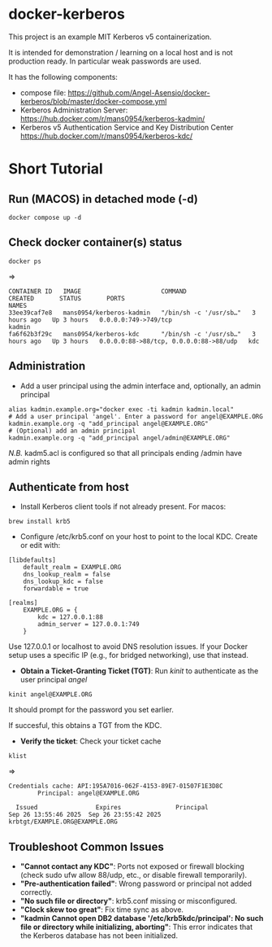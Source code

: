 # docker-kerberos

This project is an example MIT Kerberos v5 containerization.

It is intended for demonstration / learning on a local host and is not production ready. In particular weak passwords are used.

It has the following components:

* compose file: https://github.com/Angel-Asensio/docker-kerberos/blob/master/docker-compose.yml
* Kerberos Administration Server: https://hub.docker.com/r/mans0954/kerberos-kadmin/
* Kerberos v5 Authentication Service and Key Distribution Center https://hub.docker.com/r/mans0954/kerberos-kdc/

# Short Tutorial  

## Run (MACOS) in detached mode (-d)
```
docker compose up -d 
```

## Check docker container(s) status
```
docker ps
```
=>
```
CONTAINER ID   IMAGE                      COMMAND                  CREATED       STATUS       PORTS                                    NAMES
33ee39caf7e8   mans0954/kerberos-kadmin   "/bin/sh -c '/usr/sb…"   3 hours ago   Up 3 hours   0.0.0.0:749->749/tcp                     kadmin
fa6f62b3f29c   mans0954/kerberos-kdc      "/bin/sh -c '/usr/sb…"   3 hours ago   Up 3 hours   0.0.0.0:88->88/tcp, 0.0.0.0:88->88/udp   kdc
```

## Administration
- Add a user principal using the admin interface and, optionally, an admin principal
```
alias kadmin.example.org="docker exec -ti kadmin kadmin.local"
# Add a user principal 'angel'. Enter a password for angel@EXAMPLE.ORG
kadmin.example.org -q "add_principal angel@EXAMPLE.ORG"
# (Optional) add an admin principal
kadmin.example.org -q "add_principal angel/admin@EXAMPLE.ORG"
```
*N.B.* 
kadm5.acl is configured so that all principals ending /admin have admin rights

## Authenticate from host
* Install Kerberos client tools if not already present. 
For macos: 
```
brew install krb5
```

* Configure /etc/krb5.conf on your host to point to the local KDC. Create or edit with:
```
[libdefaults]
    default_realm = EXAMPLE.ORG
    dns_lookup_realm = false
    dns_lookup_kdc = false
    forwardable = true

[realms]
    EXAMPLE.ORG = {
        kdc = 127.0.0.1:88
        admin_server = 127.0.0.1:749
    }
```
Use 127.0.0.1 or localhost to avoid DNS resolution issues. If your Docker setup uses a specific IP (e.g., for bridged networking), use that instead.

* **Obtain a Ticket-Granting Ticket (TGT)**: Run *kinit* to authenticate as the user principal *angel* 
```
kinit angel@EXAMPLE.ORG
```
It should prompt for the password you set earlier.

If succesful, this obtains a TGT from the KDC.

* **Verify the ticket**: Check your ticket cache
```
klist
```
=>
```
Credentials cache: API:195A7016-062F-4153-89E7-01507F1E3D8C
        Principal: angel@EXAMPLE.ORG

  Issued                Expires               Principal
Sep 26 13:55:46 2025  Sep 26 23:55:42 2025  krbtgt/EXAMPLE.ORG@EXAMPLE.ORG
```

## Troubleshoot Common Issues

- **"Cannot contact any KDC"**: Ports not exposed or firewall blocking (check sudo ufw allow 88/udp, etc., or disable firewall temporarily).
- **"Pre-authentication failed"**: Wrong password or principal not added correctly.
- **"No such file or directory"**: krb5.conf missing or misconfigured.
- **"Clock skew too great"**: Fix time sync as above.
- **"kadmin Cannot open DB2 database '/etc/krb5kdc/principal': No such file or directory while initializing, aborting"**: This error indicates that the Kerberos database has not been initialized.
